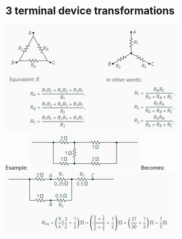 # 3 terminal device transformations
![Pasted image 20221030191710](../attachments/Pasted%20image%2020221030191710.png)
Example:
![Pasted image 20221030191734](../attachments/Pasted%20image%2020221030191734.png)
Becomes:
![Pasted image 20221030191748](../attachments/Pasted%20image%2020221030191748.png)